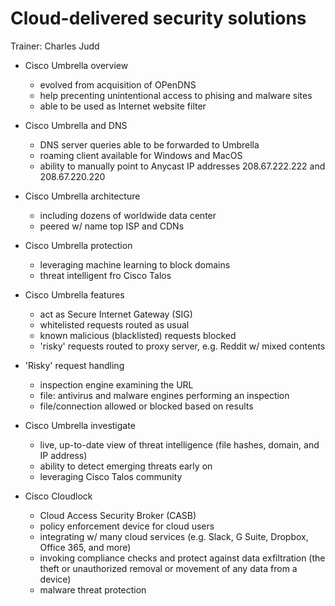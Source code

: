 # Cloud-delivered security solutions

Trainer: Charles Judd


- Cisco Umbrella overview
  - evolved from acquisition of OPenDNS
  - help precenting unintentional access to phising and malware sites
  - able to be used as Internet website filter


- Cisco Umbrella and DNS
  - DNS server queries able to be forwarded to Umbrella
  - roaming client available for Windows and MacOS
  - ability to manually point to Anycast IP addresses 208.67.222.222 and 208.67.220.220


- Cisco Umbrella architecture
  - including dozens of worldwide data center
  - peered w/ name top ISP and CDNs


- Cisco Umbrella protection
  - leveraging machine learning to block domains
  - threat intelligent fro Cisco Talos


- Cisco Umbrella features
  - act as Secure Internet Gateway (SIG)
  - whitelisted requests routed as usual
  - known malicious (blacklisted) requests blocked
  - 'risky' requests routed to proxy server, e.g. Reddit w/ mixed contents


- 'Risky' request handling
  - inspection engine examining the URL
  - file: antivirus and malware engines performing an inspection
  - file/connection allowed or blocked based on results


- Cisco Umbrella investigate
  - live, up-to-date view of threat intelligence (file hashes, domain, and IP address)
  - ability to detect emerging threats early on
  - leveraging Cisco Talos community


- Cisco Cloudlock
  - Cloud Access Security Broker (CASB)
  - policy enforcement device for cloud users
  - integrating w/ many cloud services (e.g. Slack, G Suite, Dropbox, Office 365, and more)
  - invoking compliance checks and protect against data exfiltration (the theft or unauthorized removal or movement of any data from a device)
  - malware threat protection



